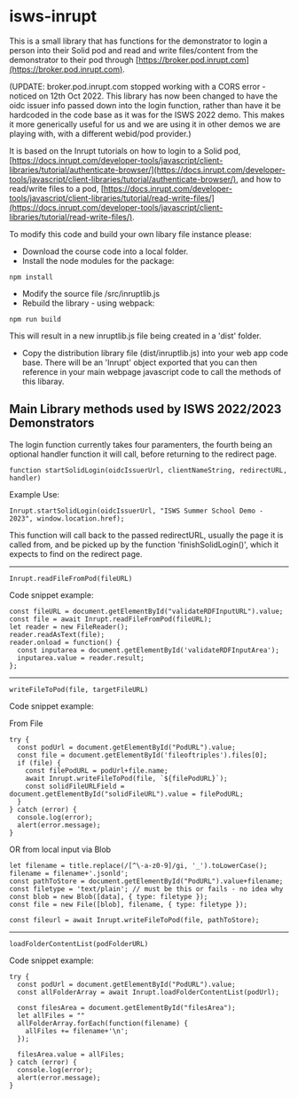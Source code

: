 # isws-inrupt
 
This is a small library that has functions for the demonstrator to login a person into their Solid pod and read and write files/content from the demonstrator to their pod through [https://broker.pod.inrupt.com](https://broker.pod.inrupt.com). 

(UPDATE: broker.pod.inrupt.com stopped working with a CORS error - noticed on 12th Oct 2022. This library has now been changed to have the oidc issuer info passed down into the login function, rather than have it be hardcoded in the code base as it was for the ISWS 2022 demo. This makes it more generically useful for us and we are using it in other demos we are playing with, with a different webid/pod provider.)
 
It is based on the Inrupt tutorials on how to login to a Solid pod, [https://docs.inrupt.com/developer-tools/javascript/client-libraries/tutorial/authenticate-browser/](https://docs.inrupt.com/developer-tools/javascript/client-libraries/tutorial/authenticate-browser/), and how to read/write files to a pod, [https://docs.inrupt.com/developer-tools/javascript/client-libraries/tutorial/read-write-files/](https://docs.inrupt.com/developer-tools/javascript/client-libraries/tutorial/read-write-files/).

To modify this code and build your own libary file instance please:

* Download the course code into a local folder.
* Install the node modules for the package:
```
npm install
```
* Modify the source file /src/inruptlib.js
* Rebuild the library - using webpack:

```
npm run build
```
This will result in a new inruptlib.js file being created in a 'dist' folder.

* Copy the distribution library file (dist/inruptlib.js) into your web app code base. There will be an 'Inrupt' object exported that you can then reference in your main webpage javascript code to call the methods of this libaray.

## Main Library methods used by ISWS 2022/2023 Demonstrators 

The login function currently takes four paramenters, the fourth being an optional handler function it will call, before returning to the redirect page.

```
function startSolidLogin(oidcIssuerUrl, clientNameString, redirectURL, handler) 
```

Example Use:
```
Inrupt.startSolidLogin(oidcIssuerUrl, "ISWS Summer School Demo - 2023", window.location.href);
```

This function will call back to the passed redirectURL, usually the page it is called from, and be picked up by the function 'finishSolidLogin()', which it expects to find on the redirect page.

***
```
Inrupt.readFileFromPod(fileURL)
```
Code snippet example:
```
const fileURL = document.getElementById("validateRDFInputURL").value;
const file = await Inrupt.readFileFromPod(fileURL);
let reader = new FileReader();
reader.readAsText(file);
reader.onload = function() {
  const inputarea = document.getElementById('validateRDFInputArea');
  inputarea.value = reader.result;
};
```

***
```
writeFileToPod(file, targetFileURL)
```
Code snippet example:

From File
```
try {
  const podUrl = document.getElementById("PodURL").value;
  const file = document.getElementById('fileoftriples').files[0];
  if (file) {
    const filePodURL = podUrl+file.name;
    await Inrupt.writeFileToPod(file, `${filePodURL}`);
    const solidFileURLField = document.getElementById("solidFileURL").value = filePodURL;
  }
} catch (error) {
  console.log(error);
  alert(error.message);
}
```

OR from local input via Blob
```
let filename = title.replace(/[^\-a-z0-9]/gi, '_').toLowerCase();
filename = filename+'.jsonld';
const pathToStore = document.getElementById("PodURL").value+filename;
const filetype = 'text/plain'; // must be this or fails - no idea why
const blob = new Blob([data], { type: filetype });
const file = new File([blob], filename, { type: filetype });

const fileurl = await Inrupt.writeFileToPod(file, pathToStore);
```

***
```
loadFolderContentList(podFolderURL)
```
Code snippet example:
```
try {
  const podUrl = document.getElementById("PodURL").value;
  const allFolderArray = await Inrupt.loadFolderContentList(podUrl);

  const filesArea = document.getElementById("filesArea");
  let allFiles = ""
  allFolderArray.forEach(function(filename) {
    allFiles += filename+'\n';
  });

  filesArea.value = allFiles;
} catch (error) {
  console.log(error);
  alert(error.message);
}
```
